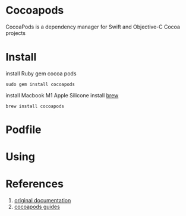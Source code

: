 # Cocoapods

CocoaPods is a dependency manager for Swift and Objective-C Cocoa projects

# Install

install Ruby gem cocoa pods
```shell
sudo gem install cocoapods
```

install Macbook M1 Apple Silicone
install [brew](https://docs.brew.sh/Installation) 
```shell
brew install cocoapods
```

# Podfile



# Using



# References
1. [original documentation](https://cocoapods.org)
2. [cocoapods guides](https://guides.cocoapods.org/using/using-cocoapods.html)